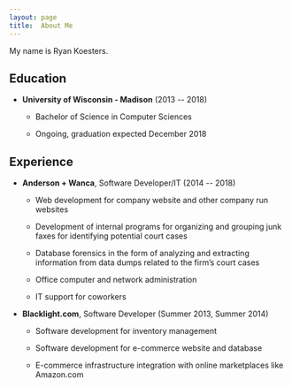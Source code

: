 ```yaml
---
layout: page
title:  About Me
---
```


My name is Ryan Koesters.

Education
---------

* **University of Wisconsin - Madison** (2013 -- 2018)

  * Bachelor of Science in Computer Sciences

  * Ongoing, graduation expected December 2018

Experience
----------

* **Anderson + Wanca**, Software Developer/IT (2014 -- 2018)

  * Web development for company website and other company run websites

  * Development of internal programs for organizing and grouping junk
    faxes for identifying potential court cases

  * Database forensics in the form of analyzing and extracting
    information from data dumps related to the firm’s court cases

  * Office computer and network administration

  * IT support for coworkers

* **Blacklight.com**, Software Developer (Summer 2013, Summer 2014)

  * Software development for inventory management

  * Software development for e-commerce website and database

  * E-commerce infrastructure integration with online marketplaces like
    Amazon.com
